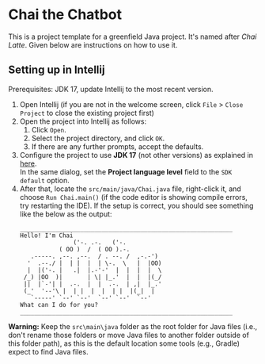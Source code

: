 # Chai the Chatbot

This is a project template for a greenfield Java project. It's named after _Chai Latte_. Given below are instructions on how to use it.

## Setting up in Intellij

Prerequisites: JDK 17, update Intellij to the most recent version.

1. Open Intellij (if you are not in the welcome screen, click `File` > `Close Project` to close the existing project first)
1. Open the project into Intellij as follows:
   1. Click `Open`.
   1. Select the project directory, and click `OK`.
   1. If there are any further prompts, accept the defaults.
1. Configure the project to use **JDK 17** (not other versions) as explained in [here](https://www.jetbrains.com/help/idea/sdk.html#set-up-jdk).<br>
   In the same dialog, set the **Project language level** field to the `SDK default` option.
1. After that, locate the `src/main/java/Chai.java` file, right-click it, and choose `Run Chai.main()` (if the code editor is showing compile errors, try restarting the IDE). If the setup is correct, you should see something like the below as the output:
   ```
   ____________________________________________________________
   Hello! I'm Chai
                  ('-. .-.   ('-.              
              ( OO )  /  ( OO ).-.          
      .-----. ,--. ,--.  / . --. /  ,-.-')  
     '  .--./ |  | |  |  | \-.  \   |  |OO) 
     |  |('-. |   .|  |.-'-'  |  |  |  |  \ 
    /_) |OO  )|       | \| |_.'  |  |  |(_/ 
    ||  |`-'| |  .-.  |  |  .-.  | ,|  |_.' 
    (_'  '--'\ |  | |  |  |  | |  |(_|  |    
      `-----' `--' `--'  `--' `--'  `--'  
   What can I do for you?
   ____________________________________________________________

   ```

**Warning:** Keep the `src\main\java` folder as the root folder for Java files (i.e., don't rename those folders or move Java files to another folder outside of this folder path), as this is the default location some tools (e.g., Gradle) expect to find Java files.
